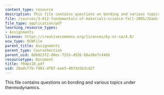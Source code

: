 ```yaml
---
content_type: resource
description: This file contains questions on bonding and various topics under thermodynamics.
file: /courses/3-012-fundamentals-of-materials-science-fall-2005/26adcf7bfd81df87eae5d073e5b3cd2f_f04ps10.pdf
file_type: application/pdf
learning_resource_types:
- Assignments
license: https://creativecommons.org/licenses/by-nc-sa/4.0/
ocw_type: OCWFile
parent_title: Assignments
parent_type: CourseSection
parent_uid: 8db023f2-d8ec-7253-d926-88a30e7c44bb
resourcetype: Document
title: f04ps10.pdf
uid: 26adcf7b-fd81-df87-eae5-d073e5b3cd2f
---
```

This file contains questions on bonding and various topics under thermodynamics.